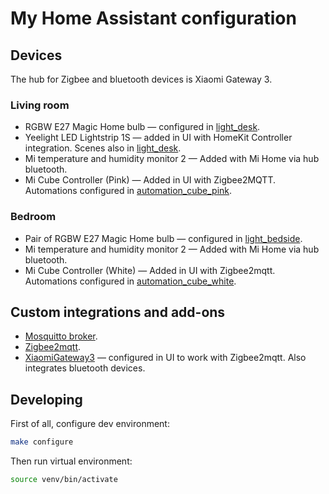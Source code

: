 # My Home Assistant configuration

## Devices

The hub for Zigbee and bluetooth devices is Xiaomi Gateway 3.

### Living room

* RGBW E27 Magic Home bulb — configured in [light_desk](./config/conf/light_desk.yaml).
* Yeelight LED Lightstrip 1S — added in UI with HomeKit Controller integration. Scenes also in [light_desk](./config/conf/light_desk.yaml).
* Mi temperature and humidity monitor 2 — Added with Mi Home via hub bluetooth.
* Mi Cube Controller (Pink) — Added in UI with Zigbee2MQTT. Automations configured in [automation_cube_pink](./config/conf/automation_cube_pink.yaml).

### Bedroom

* Pair of RGBW E27 Magic Home bulb — configured in [light_bedside](./config/conf/light_bedside.yaml).
* Mi temperature and humidity monitor 2 — Added with Mi Home via hub bluetooth.
* Mi Cube Controller (White) — Added in UI with Zigbee2mqtt. Automations configured in [automation_cube_white](./config/conf/automation_cube_white.yaml).

## Custom integrations and add-ons

* [Mosquitto broker](https://github.com/home-assistant/addons/tree/master/mosquitto).
* [Zigbee2mqtt](https://github.com/zigbee2mqtt/hassio-zigbee2mqtt/tree/master/zigbee2mqtt).
* [XiaomiGateway3](https://github.com/AlexxIT/XiaomiGateway3) — configured in UI to work with Zigbee2mqtt. Also integrates bluetooth devices.

## Developing

First of all, configure dev environment:

```sh
make configure
```

Then run virtual environment:

```sh
source venv/bin/activate
```
